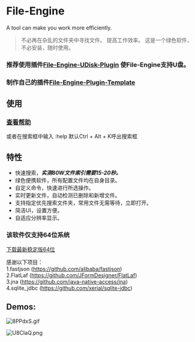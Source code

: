 # File-Engine
A tool can make you work more efficiently.

>不必再在杂乱的文件夹中寻找文件。
提高工作效率。
这是一个绿色软件，不必安装，随时使用。
### 推荐使用插件[File-Engine-UDisk-Plugin](https://github.com/XUANXUQAQ/File-Engine-UDisk-Plugin) 使File-Engine支持U盘。
### 制作自己的插件[File-Engine-Plugin-Template](https://github.com/XUANXUQAQ/File-Engine-Plugin-Template)
## 使用
### [查看帮助](https://github.com/XUANXUQAQ/File-Engine/wiki/Usage)   
或者在搜索框中输入 :help    默认Ctrl + Alt + K呼出搜索框
## 特性
 * 快速搜索，***实测80W文件索引需要15-20秒。***
 * 绿色便携软件，所有配置文件均在自身目录。
 * 自定义命令，快速进行所选操作。
 * 实时更新文件，自动检测已删除和新增文件。
 * 支持指定优先搜索文件夹，常用文件无需等待，立即打开。
 * 简洁UI，设置方便。
 * 自适应分辨率显示。    
### 该软件仅支持64位系统
[下载最新稳定版64位](https://github.com/XUANXUQAQ/File-Engine/releases/download/2.8/File-Engine-x64.V2.8.7z)   

感谢以下项目：   
1.fastjson (https://github.com/alibaba/fastjson)   
2.FlatLaf (https://github.com/JFormDesigner/FlatLaf)   
3.jna (https://github.com/java-native-access/jna)   
4.sqlite_jdbc (https://github.com/xerial/sqlite-jdbc)   

## Demos:
![8PPdxS.gif](https://github.com/XUANXUQAQ/File-Engine/raw/master/%E6%BC%94%E7%A4%BA.gif)

![U8CIaQ.png](https://s1.ax1x.com/2020/07/12/U8CIaQ.png)
   
